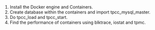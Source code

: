 1. Install the Docker engine and Containers.
2. Create database within the containers and import tpcc_mysql_master.
3. Do tpcc_load and tpcc_start.
4. Find the performance of containers using blktrace, iostat and tpmc.
